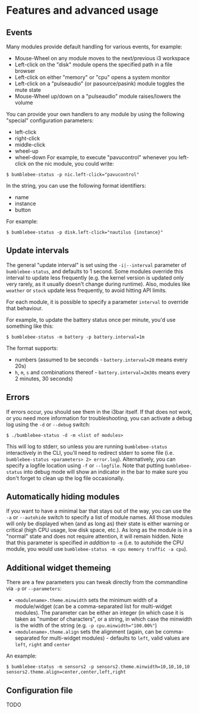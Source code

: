 # Features and advanced usage

## Events
Many modules provide default handling for various events, for example:

- Mouse-Wheel on any module moves to the next/previous i3 workspace
- Left-click on the "disk" module opens the specified path in a file browser
- Left-click on either "memory" or "cpu" opens a system monitor
- Left-click on a "pulseaudio" (or pasource/pasink) module toggles the mute state
- Mouse-Wheel up/down on a "pulseaudio" module raises/lowers the volume

You can provide your own handlers to any module by using the following "special" configuration parameters:

- left-click
- right-click
- middle-click
- wheel-up
- wheel-down
For example, to execute "pavucontrol" whenever you left-click on the nic module, you could write:

`$ bumblebee-status -p nic.left-click="pavucontrol"`

In the string, you can use the following format identifiers:
- name
- instance
- button

For example:

`$ bumblebee-status -p disk.left-click="nautilus {instance}"`

## Update intervals
The general "update interval" is set using the `-i|--interval` parameter of `bumblebee-status`, and defaults to 1 second.
Some modules override this interval to update less frequently (e.g. the kernel version is updated only very rarely, as it
usually doesn't change during runtime).
Also, modules like `weather` or `stock` update less frequently, to avoid hitting API limits.

For each module, it is possible to specify a parameter `interval` to override that behaviour.

For example, to update the battery status once per minute, you'd use something like this:

`$ bumblebee-status -m battery -p battery.interval=1m`

The format supports:
- numbers (assumed to be seconds - `battery.interval=20` means every 20s)
- `h`, `m`, `s` and combinations thereof - `battery.interval=2m30s` means every 2 minutes, 30 seconds)

## Errors
If errors occur, you should see them in the i3bar itself. If that does not work, or you need more information for troubleshooting, you can activate a debug log using the `-d` or `--debug` switch:

```
$ ./bumblebee-status -d -m <list of modules>
```

This will log to stderr, so unless you are running `bumblebee-status` interactively in the CLI, you'll need to redirect stderr to some file (i.e. `bumblebee-status <parameters> 2> error.log`). Alternatively, you can specify a logfile location using `-f` or `--logfile`. Note that putting `bumblebee-status` into debug mode will show an indicator in the bar to make sure you don't forget to clean up the log file occasionally.

## Automatically hiding modules
If you want to have a minimal bar that stays out of the way, you can use the `-a` or `--autohide` switch to specify a list of module names. All those modules will only be displayed when (and as long as) their state is either warning or critical (high CPU usage, low disk space, etc.). As long as the module is in a "normal" state and does not require attention, it will remain hidden.
Note that this parameter is specified *in addition* to `-m` (i.e. to autohide the CPU module, you would use `bumblebee-status -m cpu memory traffic -a cpu`).

## Additional widget themeing
There are a few parameters you can tweak directly from the commandline via `-p` or `--parameters`:
- `<modulename>.theme.minwidth` sets the minimum width of a module/widget (can be a comma-separated list for multi-widget modules). The parameter can be either an integer (in which case it is taken as "number of characters", or a string, in which case the minwidth is the width of the string (e.g. `-p cpu.minwidth="100.00%"`)
- `<modulename>.theme.align` sets the alignment (again, can be comma-separated for multi-widget modules) - defaults to `left`, valid values are `left`, `right` and `center`

An example:
```
$ bumblebee-status -m sensors2 -p sensors2.theme.minwidth=10,10,10,10 sensors2.theme.align=center,center,left,right
```


## Configuration file
TODO
